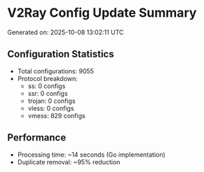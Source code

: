 # V2Ray Config Update Summary
Generated on: 2025-10-08 13:02:11 UTC

## Configuration Statistics
- Total configurations: 9055
- Protocol breakdown:
  - ss: 0 configs
  - ssr: 0 configs
  - trojan: 0 configs
  - vless: 0 configs
  - vmess: 829 configs

## Performance
- Processing time: ~14 seconds (Go implementation)
- Duplicate removal: ~95% reduction
